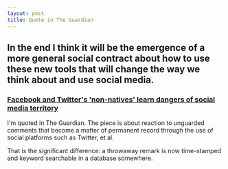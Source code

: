 ```yaml
---
layout: post
title: Quote in The Guardian
---
```


## In the end I think it will be the emergence of a more general social contract about how to use these new tools that will change the way we think about and use social media.

### [Facebook and Twitter's 'non-natives' learn dangers of social media territory](http://www.theguardian.com/media/2012/jan/23/facebook-twitter-natives-social-media)

I'm quoted in The Guardian. The piece is about reaction to unguarded comments that become a matter of permanent record through the use of social platforms such as Twitter, et al.

That is the significant difference: a throwaway remark is now time-stamped and keyword searchable in a database somewhere.